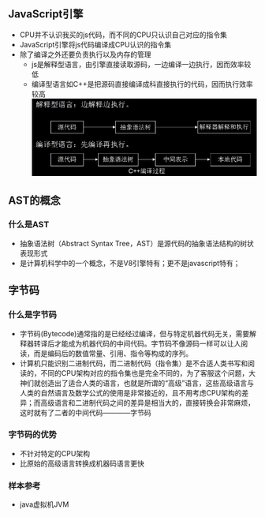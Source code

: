 ## JavaScript引擎
- CPU并不认识我买的js代码，而不同的CPU只认识自己对应的指令集
- JavaScript引擎将js代码编译成CPU认识的指令集
- 除了编译之外还要负责执行以及内存的管理
  - js是解释型语言，由引擎直接读取源码，一边编译一边执行，因而效率较低
  - 编译型语言如C++是把源码直接编译成科直接执行的代码，因而执行效率较高
![编译和解释过程](img/bianyi.webp)


## AST的概念
### 什么是AST
- 抽象语法树（Abstract Syntax Tree，AST）是源代码的抽象语法结构的树状表现形式
- 是计算机科学中的一个概念，不是V8引擎特有；更不是javascript特有；


## 字节码
### 什么是字节码
- 字节码(Bytecode)通常指的是已经经过编译，但与特定机器代码无关，需要解释器转译后才能成为机器代码的中间代码。字节码不像源码一样可以让人阅读，而是编码后的数值常量、引用、指令等构成的序列。
- 计算机只能识别二进制代码，而二进制代码（指令集）是不合适人类书写和阅读的，不同的CPU架构对应的指令集也是完全不同的，为了客服这个问题，大神们就创造出了适合人类的语言，也就是所谓的“高级”语言，这些高级语言与人类的自然语言及数学公式的使用是非常接近的，且不用考虑CPU架构的差异；而高级语言和二进制代码之间的差异是相当大的，直接转换会非常麻烦，这时就有了二者的中间代码————字节码
### 字节码的优势
- 不针对特定的CPU架构
- 比原始的高级语言转换成机器码语言更快
### 样本参考
- java虚拟机JVM